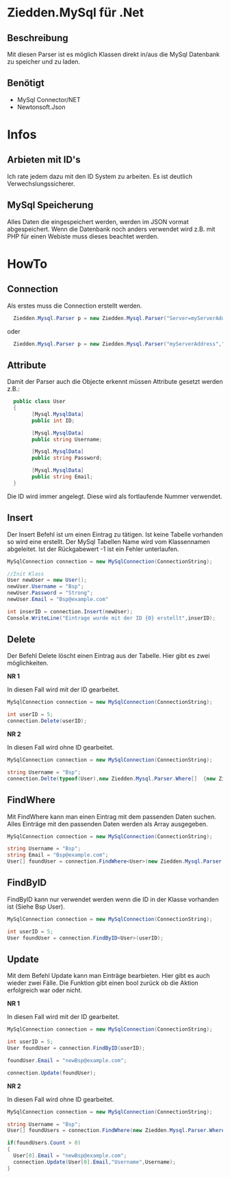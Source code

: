 # Ziedden.MySql für .Net
## Beschreibung
Mit diesen Parser ist es möglich Klassen direkt in/aus die MySql Datenbank zu speicher und zu laden.

## Benötigt
- MySql Connector/NET
- Newtonsoft.Json

# Infos
## Arbieten mit ID's
Ich rate jedem dazu mit den ID System zu arbeiten. Es ist deutlich Verwechslungssicherer.

## MySql Speicherung
Alles Daten die eingespeichert werden, werden im JSON vormat abgespeichert. Wenn die Datenbank noch anders verwendet wird z.B. mit PHP für einen Webiste muss dieses beachtet werden.

# HowTo
## Connection
Als erstes muss die Connection erstellt werden.
```csharp
  Ziedden.Mysql.Parser p = new Ziedden.Mysql.Parser("Server=myServerAddress;Database=myDataBase;Uid=myUsername;Pwd=myPassword;");
```
oder 

```csharp
  Ziedden.Mysql.Parser p = new Ziedden.Mysql.Parser("myServerAddress","myUsername","myPassword","myDataBase");
```
## Attribute
Damit der Parser auch die Objecte erkennt müssen Attribute gesetzt werden z.B.:

```csharp
  public class User
  {
        [Mysql.MysqlData]
        public int ID;

        [Mysql.MysqlData]
        public string Username;

        [Mysql.MysqlData]
        public string Password;

        [Mysql.MysqlData]
        public string Email;
  }
```

Die ID wird immer angelegt. Diese wird als fortlaufende Nummer verwendet. 

## Insert
Der Insert Befehl ist um einen Eintrag zu tätigen. Ist keine Tabelle vorhanden so wird eine erstellt.
Der MySql Tabellen Name wird vom Klassennamen abgeleitet. Ist der Rückgabewert -1 ist ein Fehler unterlaufen.
```csharp
MySqlConnection connection = new MySqlConnection(ConnectionString);

//Init Klass
User newUser = new User();
newUser.Username = "Bsp";
newUser.Password = "Strong";
newUser.Email = "Bsp@example.com"

int inserID = connection.Insert(newUser);
Console.WriteLine("Eintrage wurde mit der ID {0} erstellt",inserID);

```

## Delete
Der Befehl Delete löscht einen Eintrag aus der Tabelle. Hier gibt es zwei möglichkeiten.

**NR 1**

In diesen Fall wird mit der ID gearbeitet.

```csharp
MySqlConnection connection = new MySqlConnection(ConnectionString);

int userID = 5;
connection.Delete(userID);
```

**NR 2**

In diesen Fall wird ohne ID gearbeitet.

```csharp
MySqlConnection connection = new MySqlConnection(ConnectionString);

string Username = "Bsp";
connection.Delte(typeof(User),new Ziedden.Mysql.Parser.Where[]  {new Ziedden.Mysql.Parser.Where("Username",Username)});
```

## FindWhere
Mit FindWhere kann man einen Eintrag mit dem passenden Daten suchen. Alles Einträge mit den passenden Daten werden als Array ausgegeben.

```csharp
MySqlConnection connection = new MySqlConnection(ConnectionString);

string Username = "Bsp";
string Email = "Bsp@example.com";
User[] foundUser = connection.FindWhere<User>(new Ziedden.Mysql.Parser.Where[]  {new Ziedden.Mysql.Parser.Where("Username",Username),new Ziedden.Mysql.Parser.Where("Email",Email)});
```

## FindByID
FindByID kann nur verwendet werden wenn die ID in der Klasse vorhanden ist (Siehe Bsp User).
```csharp
MySqlConnection connection = new MySqlConnection(ConnectionString);

int userID = 5;
User foundUser = connection.FindByID<User>(userID);
```

## Update
Mit dem Befehl Update kann man Einträge bearbieten. Hier gibt es auch wieder zwei Fälle. Die Funktion gibt einen bool zurück ob die Aktion erfolgreich war oder nicht.

**NR 1**

In diesen Fall wird mit der ID gearbeitet.

```csharp
MySqlConnection connection = new MySqlConnection(ConnectionString);

int userID = 5;
User foundUser = connection.FindByID(userID);

foundUser.Email = "newBsp@example.com";

connection.Update(foundUser);

```

**NR 2**

In diesen Fall wird ohne ID gearbeitet.

```csharp
MySqlConnection connection = new MySqlConnection(ConnectionString);

string Username = "Bsp";
User[] foundUsers = connection.FindWhere(new Ziedden.Mysql.Parser.Where[]  {new Ziedden.Mysql.Parser.Where("Username",Username)});

if(foundUsers.Count > 0)
{
  User[0].Email = "newBsp@example.com";
  connection.Update(User[0].Email,"Username",Username);
}

```

